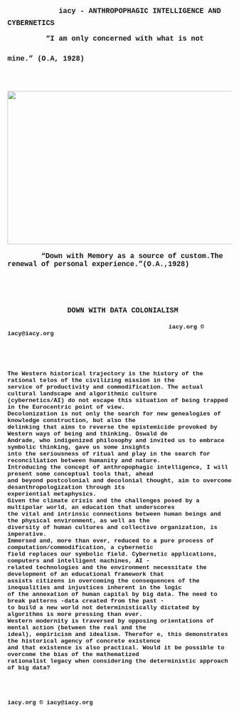 <div id="sidebar">
  <div id="outline">
    <span style="font-size: 36pt;">
      <span style="font-family: 'courier new', courier, monospace;">&nbsp; &nbsp; 
        <strong>
          <span style="font-size: 12pt;">iacy
            <span class="ls3">-</span> ANTHROPOPHAGIC INTELLIGENCE AND CYBERNETICS
          </span>
        </strong>
      </span>
    </span>
  </div>
</div>
<div id="page-container">
  <div id="pf1" class="pf w0 h0" data-page-no="1">
    <div class="pc pc1 w0 h0">
      <br>
      <div class="c x0 y1 w2 h0">
        <div class="t m0 x3 h3 y4 ff2 fs0 fc0 sc0 ls3 ws1">
          <span style="font-size: 36pt; font-family: 'courier new', courier, monospace;">
            <strong>
              <span class="ff4 sc1 ls2" style="font-family: 'courier new', courier, monospace;">
                <span style="font-size: 36pt;">
                  <span style="font-size: 12pt;">&nbsp; &nbsp; &nbsp; &nbsp; &nbsp;“I am only concerned with what is not mine.” (O.A, 1928)</span>
                </span>
              </span>
            </strong>
          </span>
          <span style="font-family: 'courier new', courier, monospace; font-size: 36pt;">&nbsp; &nbsp; &nbsp; &nbsp; &nbsp; &nbsp;</span>
          <span style="font-size: 36pt; font-family: 'courier new', courier, monospace;">
            <strong>
              <span class="ff4 sc1 ls2">
                <img src="https://share1.cloudhq-mkt3.net/f8d67034085969.png" alt="" width="802" height="344">
              </span>
            </strong>
          </span>
        </div>
        <div class="t m0 x5 h5 ya ff1 fs2 fc0 sc0 ls1 ws1" style="text-align: left;">
          <span style="font-size: 12pt; font-family: 'courier new', courier, monospace;">
            <strong>
              <span class="ff4 sc1 ls2">
                <br>
              </span>
            </strong>
          </span>
        </div>
        <div class="t m0 x1 h3 ye ff2 fs0 fc0 sc0 ls4 ws1">
          <span style="font-size: 12pt; font-family: 'courier new', courier, monospace;">
            <strong>
              <span style="letter-spacing: -0.096px; -webkit-text-stroke: 0.015em transparent;">&nbsp; &nbsp; &nbsp; &nbsp; “Down with Memory as a source of custom.The renewal of personal experience.”(O.A.,1928)</span>
            </strong>
          </span> 
          <br>
          <br>
          <br>
          <br>
          <br>
          <span style="font-size: 12pt; font-family: 'courier new', courier, monospace;">
            <strong>&nbsp; &nbsp; &nbsp; &nbsp; &nbsp; &nbsp; &nbsp; &nbsp; &nbsp; &nbsp; &nbsp; &nbsp; &nbsp; &nbsp; &nbsp; &nbsp; &nbsp; &nbsp; &nbsp; &nbsp; &nbsp; &nbsp; &nbsp; &nbsp; &nbsp; &nbsp; &nbsp; &nbsp; &nbsp; &nbsp; &nbsp; &nbsp; &nbsp; DOWN WITH DATA COLONIALISM</strong>
          </span>
        </div>
        <div class="t m0 x1 h3 yf ff2 fs0 fc0 sc0 ls3 ws1">&nbsp; &nbsp; &nbsp; &nbsp; &nbsp; &nbsp; &nbsp; &nbsp; &nbsp; &nbsp; &nbsp; &nbsp; &nbsp; &nbsp; &nbsp; &nbsp; &nbsp; &nbsp; &nbsp; &nbsp; &nbsp; &nbsp; &nbsp; &nbsp; &nbsp; &nbsp; &nbsp; &nbsp; &nbsp; &nbsp; &nbsp; &nbsp; &nbsp; &nbsp; &nbsp; &nbsp; &nbsp; &nbsp; &nbsp; &nbsp; &nbsp; &nbsp; &nbsp; &nbsp; &nbsp; &nbsp; &nbsp; &nbsp; &nbsp; &nbsp; &nbsp; &nbsp; &nbsp; &nbsp; &nbsp; &nbsp; &nbsp; &nbsp; &nbsp; &nbsp; &nbsp; &nbsp; &nbsp; &nbsp; &nbsp; &nbsp; &nbsp; &nbsp; &nbsp; &nbsp; &nbsp; &nbsp; &nbsp; &nbsp; &nbsp; &nbsp; &nbsp; &nbsp; &nbsp; &nbsp; &nbsp; &nbsp; &nbsp; &nbsp; &nbsp; &nbsp; &nbsp; &nbsp; &nbsp; &nbsp; &nbsp; &nbsp; &nbsp; &nbsp; &nbsp; &nbsp; &nbsp; &nbsp; &nbsp; &nbsp; &nbsp; &nbsp; &nbsp; &nbsp; &nbsp; &nbsp; &nbsp; &nbsp; &nbsp; &nbsp;
          <strong style="font-family: 'courier new', courier, monospace; font-size: 10pt;">iacy.org ©     iacy@iacy.org</strong>
        </div>
      </div>
    </div>
    <div class="pi" data-data="{&quot;ctm&quot;:[1.000000,0.000000,0.000000,1.000000,0.000000,0.000000]}">
      <span style="font-size: 10pt; font-family: 'courier new', courier, monospace;">
        <strong>&nbsp;</strong>
      </span>
    </div>
  </div>
  <div id="pf2" class="pf w0 h0" data-page-no="2">
    <div class="pc pc2 w0 h0">
      <span style="font-size: 10pt; font-family: 'courier new', courier, monospace;">
        <strong>
          <br>
          <br>
          <br>
          <br>The Western historical trajectory is the history of the rational telos of the civilizing mission in the
        </strong>
      </span>
      <div class="c x0 y1 w2 h0">
        <div style="text-align: left;">
          <span style="font-size: 10pt; font-family: 'courier new', courier, monospace;">
            <strong>service of productivity and commodification. The actual cultural landscape and algorithmic culture</strong>
          </span>
        </div>
        <div style="text-align: left;">
          <span style="font-size: 10pt; font-family: 'courier new', courier, monospace;">
            <strong>(cybernetics/AI) do not escape this situation of being trapped in the Eurocentric point of view.</strong>
          </span>
        </div>
        <div style="text-align: left;">
          <span style="font-size: 10pt; font-family: 'courier new', courier, monospace;">
            <strong>Decolonization is not only the search for new genealogies of knowledge construction, but also the</strong>
          </span>
        </div>
        <div style="text-align: left;">
          <span style="font-size: 10pt; font-family: 'courier new', courier, monospace;">
            <strong>delinking that aims to reverse the epistemicide provoked by Western ways of being and thinking. Oswald de</strong>
          </span>
        </div>
        <div style="text-align: left;">
          <span style="font-size: 10pt; font-family: 'courier new', courier, monospace;">
            <strong>Andrade, who indigenized philosophy and invited us to embrace symbolic thinking, gave us some insights</strong>
          </span>
        </div>
        <div style="text-align: left;">
          <span style="font-size: 10pt; font-family: 'courier new', courier, monospace;">
            <strong>into the seriousness of ritual and play in the search for reconciliation between humanity and nature.</strong>
          </span>
        </div>
        <div style="text-align: left;">
          <span style="font-size: 10pt; font-family: 'courier new', courier, monospace;">
            <strong>Introducing the concept of anthropophagic intelligence, I will present some conceptual tools that, ahead</strong>
          </span>
        </div>
        <div style="text-align: left;">
          <span style="font-size: 10pt; font-family: 'courier new', courier, monospace;">
            <strong>and beyond postcolonial and decolonial thought, aim to overcome desanthropologization through its</strong>
          </span>
        </div>
        <div style="text-align: left;">
          <span style="font-size: 10pt; font-family: 'courier new', courier, monospace;">
            <strong>experiential metaphysics.</strong>
          </span>
        </div>
        <div style="text-align: left;">
          <span style="font-size: 10pt; font-family: 'courier new', courier, monospace;">
            <strong>Given the climate crisis and the challenges posed by a multipolar world, an education that underscores</strong>
          </span>
        </div>
        <div style="text-align: left;">
          <span style="font-size: 10pt; font-family: 'courier new', courier, monospace;">
            <strong>the vital and intrinsic connections between human beings and the physical environment, as well as the</strong>
          </span>
        </div>
        <div style="text-align: left;">
          <span style="font-size: 10pt; font-family: 'courier new', courier, monospace;">
            <strong>diversity of human cultures and collective organization, is imperative.</strong>
          </span>
        </div>
        <div style="text-align: left;">
          <span style="font-size: 10pt; font-family: 'courier new', courier, monospace;">
            <strong>Immersed and, more than ever, reduced to a pure process of computation/commodification, a cybernetic</strong>
          </span>
        </div>
        <div style="text-align: left;">
          <span style="font-size: 10pt; font-family: 'courier new', courier, monospace;">
            <strong>field replaces our symbolic field. Cybernetic applications, computers and intelligent machines, AI -</strong>
          </span>
        </div>
        <div style="text-align: left;">
          <span style="font-size: 10pt; font-family: 'courier new', courier, monospace;">
            <strong>related technologies and the environment necessitate the development of an educational framework that</strong>
          </span>
        </div>
        <div style="text-align: left;">
          <span style="font-size: 10pt; font-family: 'courier new', courier, monospace;">
            <strong>assists citizens in overcoming the consequences of the inequalities and injustices inherent in the logic</strong>
          </span>
        </div>
        <div style="text-align: left;">
          <span style="font-size: 10pt; font-family: 'courier new', courier, monospace;">
            <strong>of the annexation of human capital by big data. The need to break patterns -data created from the past -</strong>
          </span>
        </div>
        <div style="text-align: left;">
          <span style="font-size: 10pt; font-family: 'courier new', courier, monospace;">
            <strong>to build a new world not deterministically dictated by algorithms is more pressing than ever.</strong>
          </span>
        </div>
        <div style="text-align: left;">
          <span style="font-size: 10pt; font-family: 'courier new', courier, monospace;">
            <strong>Western modernity is traversed by opposing orientations of mental action (between the real and the</strong>
          </span>
        </div>
        <div style="text-align: left;">
          <span style="font-size: 10pt; font-family: 'courier new', courier, monospace;">
            <strong>ideal), empiricism and idealism. Therefor 
              <span style="font-size: 10pt;">e, this demonstrates the historical agency of concrete existence</span>
            </strong>
          </span>
        </div>
        <div style="text-align: left;">
          <span style="font-size: 10pt; font-family: 'courier new', courier, monospace;">
            <strong>and that existence is also practical. Would it be possible to overcome the bias of the mathematized</strong>
          </span>
        </div>
        <div style="text-align: left;">
          <span style="font-size: 10pt; font-family: 'courier new', courier, monospace;">
            <strong>rationalist legacy when considering the deterministic approach of big data?</strong>
          </span>
        </div>
        <div class="t m0 x1 h3 y2b ff2 fs0 fc0 sc0 ls3 ws1">
          <span style="font-size: 12pt; font-family: 'courier new', courier, monospace;">
            <strong>&nbsp;</strong>
          </span>
        </div>
        <div class="t m0 x1 h3 y2c ff2 fs0 fc0 sc0 ls3 ws1">
          <span style="font-size: 10pt; font-family: 'courier new', courier, monospace;">
            <strong>&nbsp;</strong>
          </span>
        </div>
        <div class="t m0 x1 h3 y2d ff2 fs0 fc0 sc0 ls3 ws1">
          <span style="font-size: 10pt; font-family: 'courier new', courier, monospace;">
            <strong>&nbsp;</strong>
          </span>
        </div>
        <div class="t m0 x1 h3 y2e ff2 fs0 fc0 sc0 ls3 ws1">
          <span style="font-size: 10pt; font-family: 'courier new', courier, monospace;">
            <strong>&nbsp;</strong>
          </span>
        </div>
        <div class="t m0 x1 h2 y2f ff2 fs0 fc0 sc0 ls4 ws1">
          <span style="font-size: 10pt; font-family: 'courier new', courier, monospace;">
            <strong>iacy.org ©     iacy@iacy.org</strong>
          </span>
        </div>
      </div>
    </div>
    <div class="pi" data-data="{&quot;ctm&quot;:[1.000000,0.000000,0.000000,1.000000,0.000000,0.000000]}">
      <span style="font-size: 10pt; font-family: 'courier new', courier, monospace;">
        <strong>&nbsp;</strong>
      </span>
    </div>
  </div>
</div>
<div class="loading-indicator">&nbsp;</div>
